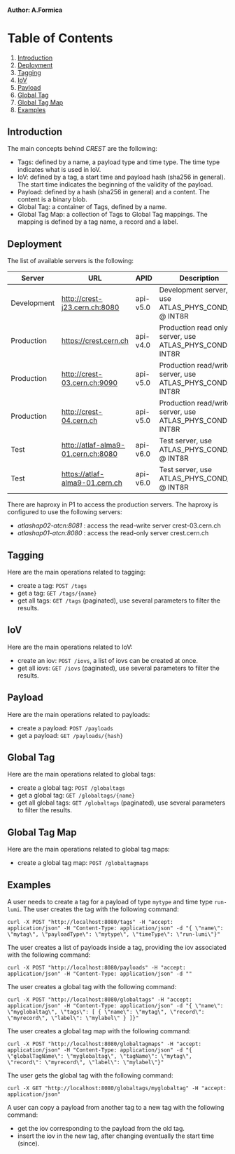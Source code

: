 #### Author: A.Formica
# Table of Contents
1. [Introduction](#introduction)
2. [Deployment](#deployment)
2. [Tagging](#tagging)
3. [IoV](#iov)
4. [Payload](#payload)
5. [Global Tag](#global-tag)
6. [Global Tag Map](#global-tag-map)
7. [Examples](#examples)

## Introduction
The main concepts behind *CREST* are the following:
- Tags: defined by a name, a payload type and time type. The time type indicates what is used in IoV. 
- IoV: defined by a tag, a start time and payload hash (sha256 in general). The start time indicates the beginning of the validity of the payload. 
- Payload: defined by a hash (sha256 in general) and a content. The content is a binary blob. 
- Global Tag: a container of Tags, defined by a name. 
- Global Tag Map: a collection of Tags to Global Tag mappings. The mapping is defined by a tag name, a record and a label.

## Deployment
The list of available servers is the following:

| Server | URL                      | APID                                        | Description                                        |
| ------ |--------------------------|---------------------------------------------|----------------------------------------------------|
| Development | http://crest-j23.cern.ch:8080 | api-v5.0                                    | Development server, use ATLAS_PHYS_COND_01 @ INT8R |
| Production  | https://crest.cern.ch    | api-v4.0                                    | Production read only server, use ATLAS_PHYS_COND @ INT8R    |
| Production  | http://crest-03.cern.ch:9090 | api-v5.0                                    | Production read/write server, use ATLAS_PHYS_COND @ INT8R |
| Production  | http://crest-04.cern.ch | api-v5.0                                    | Production read/write server, use ATLAS_PHYS_COND @ INT8R |
| Test        | http://atlaf-alma9-01.cern.ch:8080 | api-v6.0    | Test server, use ATLAS_PHYS_COND_01 @ INT8R |
| Test        | https://atlaf-alma9-01.cern.ch | api-v6.0    | Test server, use ATLAS_PHYS_COND_01 @ INT8R |

There are haproxy in P1 to access the production servers. The haproxy is configured to use the following servers:
- _atlashap02-atcn:8081_ : access the read-write server crest-03.cern.ch
- _atlashap01-atcn:8080_ : access the read-only server crest.cern.ch

## Tagging
Here are the main operations related to tagging:

 * create a tag: `POST /tags`
 * get a tag: `GET /tags/{name}`
 * get all tags: `GET /tags` (paginated), use several parameters to filter the results.

## IoV
Here are the main operations related to IoV:

 * create an iov: `POST /iovs`, a list of iovs can be created at once.
 * get all iovs: `GET /iovs` (paginated), use several parameters to filter the results.

## Payload
Here are the main operations related to payloads:

 * create a payload: `POST /payloads`
 * get a payload: `GET /payloads/{hash}`

## Global Tag
Here are the main operations related to global tags:

 * create a global tag: `POST /globaltags`
 * get a global tag: `GET /globaltags/{name}`
 * get all global tags: `GET /globaltags` (paginated), use several parameters to filter the results.

## Global Tag Map
Here are the main operations related to global tag maps:

 * create a global tag map: `POST /globaltagmaps`

## Examples
A user needs to create a tag for a payload of type `mytype` and time type `run-lumi`. 
The user creates the tag with the following command:
```
curl -X POST "http://localhost:8080/tags" -H "accept: application/json" -H "Content-Type: application/json" -d "{ \"name\": \"mytag\", \"payloadType\": \"mytype\", \"timeType\": \"run-lumi\"}"
```
The user creates a list of payloads inside a tag, providing the iov associated with the following command:
```
curl -X POST "http://localhost:8080/payloads" -H "accept: application/json" -H "Content-Type: application/json" -d ""
```
The user creates a global tag with the following command:
```
curl -X POST "http://localhost:8080/globaltags" -H "accept: application/json" -H "Content-Type: application/json" -d "{ \"name\": \"myglobaltag\", \"tags\": [ { \"name\": \"mytag\", \"record\": \"myrecord\", \"label\": \"mylabel\" } ]}"
```
The user creates a global tag map with the following command:
```
curl -X POST "http://localhost:8080/globaltagmaps" -H "accept: application/json" -H "Content-Type: application/json" -d "{ \"globalTagName\": \"myglobaltag\", \"tagName\": \"mytag\", \"record\": \"myrecord\", \"label\": \"mylabel\"}"
```
The user gets the global tag with the following command:
```
curl -X GET "http://localhost:8080/globaltags/myglobaltag" -H "accept: application/json"
```
A user can copy a payload from another tag to a new tag with the following command:
- get the iov corresponding to the payload from the old tag. 
- insert the iov in the new tag, after changing eventually the start time (since).
